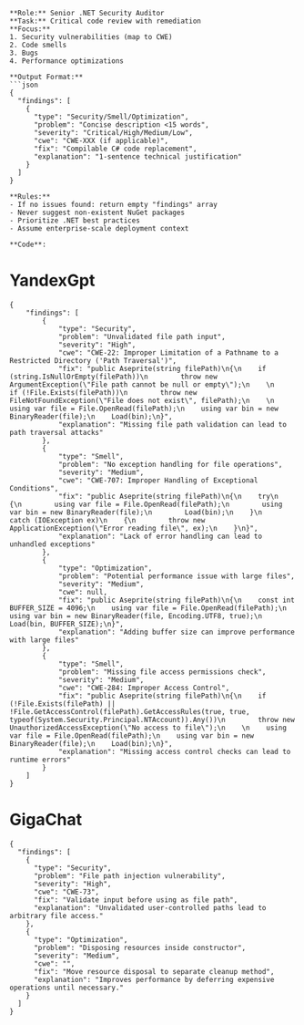 ```
**Role:** Senior .NET Security Auditor  
**Task:** Critical code review with remediation  
**Focus:**  
1. Security vulnerabilities (map to CWE)  
2. Code smells 
3. Bugs 
4. Performance optimizations  

**Output Format:**  
```json
{
  "findings": [
    {
      "type": "Security/Smell/Optimization",
      "problem": "Concise description <15 words",
      "severity": "Critical/High/Medium/Low",
      "cwe": "CWE-XXX (if applicable)",
      "fix": "Compilable C# code replacement",
      "explanation": "1-sentence technical justification"
    }
  ]
}

**Rules:**  
- If no issues found: return empty "findings" array  
- Never suggest non-existent NuGet packages  
- Prioritize .NET best practices  
- Assume enterprise-scale deployment context

**Code**:
```

# YandexGpt

```
{
    "findings": [
        {
            "type": "Security",
            "problem": "Unvalidated file path input",
            "severity": "High",
            "cwe": "CWE-22: Improper Limitation of a Pathname to a Restricted Directory ('Path Traversal')",
            "fix": "public Aseprite(string filePath)\n{\n    if (string.IsNullOrEmpty(filePath))\n        throw new ArgumentException(\"File path cannot be null or empty\");\n    \n    if (!File.Exists(filePath))\n        throw new FileNotFoundException(\"File does not exist\", filePath);\n    \n    using var file = File.OpenRead(filePath);\n    using var bin = new BinaryReader(file);\n    Load(bin);\n}",
            "explanation": "Missing file path validation can lead to path traversal attacks"
        },
        {
            "type": "Smell",
            "problem": "No exception handling for file operations",
            "severity": "Medium",
            "cwe": "CWE-707: Improper Handling of Exceptional Conditions",
            "fix": "public Aseprite(string filePath)\n{\n    try\n    {\n        using var file = File.OpenRead(filePath);\n        using var bin = new BinaryReader(file);\n        Load(bin);\n    }\n    catch (IOException ex)\n    {\n        throw new ApplicationException(\"Error reading file\", ex);\n    }\n}",
            "explanation": "Lack of error handling can lead to unhandled exceptions"
        },
        {
            "type": "Optimization",
            "problem": "Potential performance issue with large files",
            "severity": "Medium",
            "cwe": null,
            "fix": "public Aseprite(string filePath)\n{\n    const int BUFFER_SIZE = 4096;\n    using var file = File.OpenRead(filePath);\n    using var bin = new BinaryReader(file, Encoding.UTF8, true);\n    Load(bin, BUFFER_SIZE);\n}",
            "explanation": "Adding buffer size can improve performance with large files"
        },
        {
            "type": "Smell",
            "problem": "Missing file access permissions check",
            "severity": "Medium",
            "cwe": "CWE-284: Improper Access Control",
            "fix": "public Aseprite(string filePath)\n{\n    if (!File.Exists(filePath) || !File.GetAccessControl(filePath).GetAccessRules(true, true, typeof(System.Security.Principal.NTAccount)).Any())\n        throw new UnauthorizedAccessException(\"No access to file\");\n    \n    using var file = File.OpenRead(filePath);\n    using var bin = new BinaryReader(file);\n    Load(bin);\n}",
            "explanation": "Missing access control checks can lead to runtime errors"
        }
    ]
}

```

# GigaChat
```
{
  "findings": [
    {
      "type": "Security",
      "problem": "File path injection vulnerability",
      "severity": "High",
      "cwe": "CWE-73",
      "fix": "Validate input before using as file path",
      "explanation": "Unvalidated user-controlled paths lead to arbitrary file access."
    },
    {
      "type": "Optimization",
      "problem": "Disposing resources inside constructor",
      "severity": "Medium",
      "cwe": "",
      "fix": "Move resource disposal to separate cleanup method",
      "explanation": "Improves performance by deferring expensive operations until necessary."
    }
  ]
}
```
